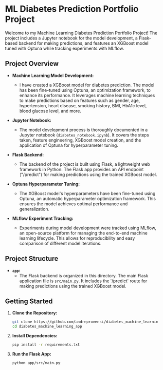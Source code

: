 # ML Diabetes Prediction Portfolio Project

Welcome to my Machine Learning Diabetes Prediction Portfolio Project! The project includes a Jupyter notebook for the model development, a Flask-based backend for making predictions, and features an XGBoost model tuned with Optuna while tracking experiments with MLflow.

## Project Overview



- **Machine Learning Model Development:**
  - I have created a XGBoost model for diabetes prediction. The model has been fine-tuned using Optuna, an optimization framework, to enhance its performance. It leverages machine learning techniques to make predictions based on features such as gender, age, hypertension, heart disease, smoking history, BMI, HbA1c level, blood glucose level, and more.

- **Jupyter Notebook:**
  - The model development process is thoroughly documented in a Jupyter notebook (`diabetes_notebook.ipynb`). It covers the steps taken, feature engineering, XGBoost model creation, and the application of Optuna for hyperparameter tuning.

- **Flask Backend:**
  - The backend of the project is built using Flask, a lightweight web framework in Python. The Flask app provides an API endpoint ("/predict") for making predictions using the trained XGBoost model. 

- **Optuna Hyperparameter Tuning:**
  - The XGBoost model's hyperparameters have been fine-tuned using Optuna, an automatic hyperparameter optimization framework. This ensures the model achieves optimal performance and generalization.

- **MLflow Experiment Tracking:**
  - Experiments during model development were tracked using MLflow, an open-source platform for managing the end-to-end machine learning lifecycle. This allows for reproducibility and easy comparison of different model iterations.

## Project Structure

- **`app`:**
  - The Flask backend is organized in this directory. The main Flask application file is `src/main.py`. It includes the '/predict' route for making predictions using the trained XGBoost model.

## Getting Started

1. **Clone the Repository:**
   ```bash
   git clone https://github.com/andreprovensi/diabetes_machine_learning_app.git
   cd diabetes_machine_learning_app
   
2. **Install Dependencies:**
   ```bash
   pip install -r requirements.txt

3. **Run the Flask App:**
   ```bash
   python app/src/main.py



   
 
